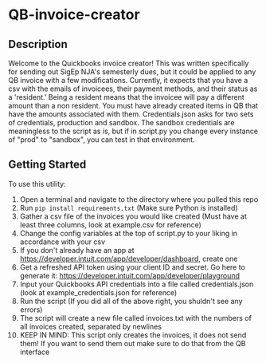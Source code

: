 # QB-invoice-creator

## Description
Welcome to the Quickbooks invoice creator! This was written specifically for sending out SigEp NJA's semesterly dues, but it could be applied to any QB invoice with a few modifications. Currently, it expects that you have a csv with the emails of invoicees, their payment methods, and their status as a 'resident.' Being a resident means that the invoicee will pay a different amount than a non resident. You must have already created items in QB that have the amounts associated with them. Credentials.json asks for two sets of credentials, production and sandbox. The sandbox credentials are meaningless to the script as is, but if in script.py you change every instance of "prod" to "sandbox", you can test in that environment.

## Getting Started
To use this utility:
1. Open a terminal and navigate to the directory where you pulled this repo
2. Run `pip install requirements.txt` (Make sure Python is installed)
3. Gather a csv file of the invoices you would like created (Must have at least three columns, look at example.csv for reference)
4. Change the config variables at the top of script.py to your liking in accordance with your csv
5. If you don't already have an app at https://developer.intuit.com/app/developer/dashboard, create one
6. Get a refreshed API token using your client ID and secret. Go here to generate it: https://developer.intuit.com/app/developer/playground
7. Input your Quickbooks API credentials into a file called credentials.json (look at example_credentials.json for reference)
8. Run the script (If you did all of the above right, you shuldn't see any errors)
9. The script will create a new file called invoices.txt with the numbers of all invoices created, separated by newlines
10. KEEP IN MIND: This script only creates the invoices, it does not send them! If you want to send them out make sure to do that from the QB interface

